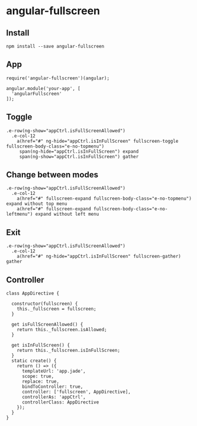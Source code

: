 # angular-fullscreen

Install
---------

    npm install --save angular-fullscreen
    
    
App
---------

    require('angular-fullscreen')(angular);
    
    angular.module('your-app', [
      'angularFullscreen'
    ]);

Toggle
---------

    .e-row(ng-show="appCtrl.isFullScreenAllowed")
      .e-col-12
        a(href="#" ng-hide="appCtrl.isInFullScreen" fullscreen-toggle fullscreen-body-class="e-no-topmenu")
         span(ng-hide="appCtrl.isInFullScreen") expand
         span(ng-show="appCtrl.isInFullScreen") gather
        
Change between modes
---------
    .e-row(ng-show="appCtrl.isFullScreenAllowed")
      .e-col-12
        a(href="#" fullscreen-expand fullscreen-body-class="e-no-topmenu") expand without top menu
        a(href="#" fullscreen-expand fullscreen-body-class="e-no-leftmenu") expand without left menu
        
Exit
---------
    .e-row(ng-show="appCtrl.isFullScreenAllowed")
      .e-col-12
        a(href="#" ng-hide="appCtrl.isInFullScreen" fullscreen-gather) gather
        
Controller
---------

    class AppDirective {
    
      constructor(fullscreen) {
        this._fullscreen = fullscreen;
      }
    
      get isFullScreenAllowed() {
        return this._fullscreen.isAllowed;
      }
    
      get isInFullScreen() {
        return this._fullscreen.isInFullScreen;
      }
      static create() {
        return () => ({
          templateUrl: 'app.jade',
          scope: true,
          replace: true,
          bindToController: true,
          controller: ['fullscreen', AppDirective],
          controllerAs: 'appCtrl',
          controllerClass: AppDirective
        });
      }
    }
  
